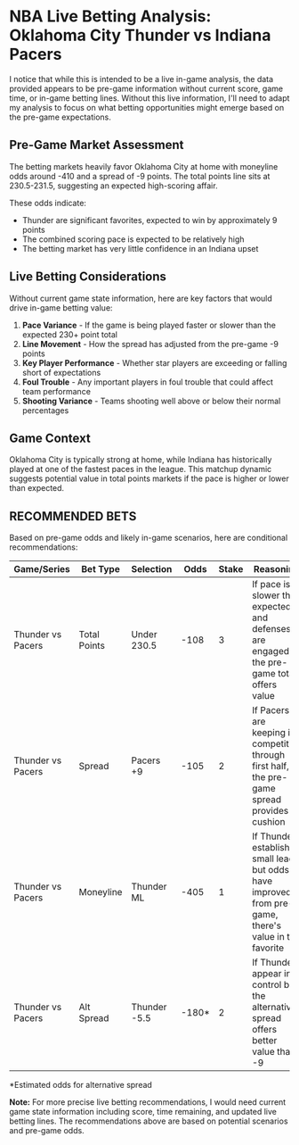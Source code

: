 # NBA Live Betting Analysis: Oklahoma City Thunder vs Indiana Pacers

I notice that while this is intended to be a live in-game analysis, the data provided appears to be pre-game information without current score, game time, or in-game betting lines. Without this live information, I'll need to adapt my analysis to focus on what betting opportunities might emerge based on the pre-game expectations.

## Pre-Game Market Assessment

The betting markets heavily favor Oklahoma City at home with moneyline odds around -410 and a spread of -9 points. The total points line sits at 230.5-231.5, suggesting an expected high-scoring affair.

These odds indicate:
- Thunder are significant favorites, expected to win by approximately 9 points
- The combined scoring pace is expected to be relatively high
- The betting market has very little confidence in an Indiana upset

## Live Betting Considerations

Without current game state information, here are key factors that would drive in-game betting value:

1. **Pace Variance** - If the game is being played faster or slower than the expected 230+ point total
2. **Line Movement** - How the spread has adjusted from the pre-game -9 points
3. **Key Player Performance** - Whether star players are exceeding or falling short of expectations
4. **Foul Trouble** - Any important players in foul trouble that could affect team performance
5. **Shooting Variance** - Teams shooting well above or below their normal percentages

## Game Context

Oklahoma City is typically strong at home, while Indiana has historically played at one of the fastest paces in the league. This matchup dynamic suggests potential value in total points markets if the pace is higher or lower than expected.

## RECOMMENDED BETS

Based on pre-game odds and likely in-game scenarios, here are conditional recommendations:

| Game/Series | Bet Type | Selection | Odds | Stake | Reasoning |
|-------------|----------|-----------|------|-------|-----------|
| Thunder vs Pacers | Total Points | Under 230.5 | -108 | 3 | If pace is slower than expected and defenses are engaged, the pre-game total offers value |
| Thunder vs Pacers | Spread | Pacers +9 | -105 | 2 | If Pacers are keeping it competitive through first half, the pre-game spread provides cushion |
| Thunder vs Pacers | Moneyline | Thunder ML | -405 | 1 | If Thunder establish a small lead but odds have improved from pre-game, there's value in the favorite |
| Thunder vs Pacers | Alt Spread | Thunder -5.5 | -180* | 2 | If Thunder appear in control but the alternative spread offers better value than -9 |

*Estimated odds for alternative spread

**Note:** For more precise live betting recommendations, I would need current game state information including score, time remaining, and updated live betting lines. The recommendations above are based on potential scenarios and pre-game odds.